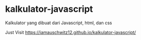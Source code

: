 # kalkulator-javascript
Kalkulator yang dibuat dari Javascript, html, dan css

Just Visit https://iamauschwitz12.github.io/kalkulator-javascript/
